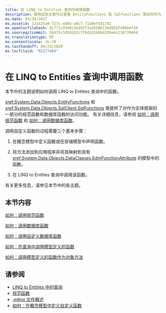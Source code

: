 ```yaml
---
title: 在 LINQ to Entities 查询中调用函数
description: 使用这些文章可以查看 EntityFunctions 和 SqlFunctions 类如何作为实体框架的一部分，提供对规范和数据库函数的访问权限。
ms.date: 03/30/2017
ms.assetid: 12a525a9-727c-4464-a0c7-71a0ef541792
ms.openlocfilehash: 8c771c93e0c3ed82f3ad550613dd855fd06b6f48
ms.sourcegitcommit: 5b475c1855b32cf78d2d1bbb4295e4c236f39464
ms.translationtype: MT
ms.contentlocale: zh-CN
ms.lasthandoff: 09/24/2020
ms.locfileid: "91177483"
---
```

# <a name="calling-functions-in-linq-to-entities-queries"></a>在 LINQ to Entities 查询中调用函数

本节中的主题说明如何调用 LINQ to Entities 查询中的函数。  
  
 <xref:System.Data.Objects.EntityFunctions> 和 <xref:System.Data.Objects.SqlClient.SqlFunctions> 类提供了对作为实体框架的一部分的规范函数和数据库函数的访问功能。 有关详细信息，请参阅 [如何：调用规范函数](how-to-call-canonical-functions.md) 和 [如何：调用数据库函数](how-to-call-database-functions.md)。  
  
 调用自定义函数的过程需要三个基本步骤：  
  
1. 在概念模型中定义函数或在存储模型中声明函数。  
  
2. 将方法添加到应用程序并将其映射到具有 <xref:System.Data.Objects.DataClasses.EdmFunctionAttribute> 的模型中的函数。  
  
3. 在 LINQ to Entities 查询中调用该函数。  
  
 有关更多信息，请参见本节中的各主题。  
  
## <a name="in-this-section"></a>本节内容  

 [如何：调用规范函数](how-to-call-canonical-functions.md)  
  
 [如何：调用数据库函数](how-to-call-database-functions.md)  
  
 [如何：调用自定义数据库函数](how-to-call-custom-database-functions.md)  
  
 [如何：在查询中调用模型定义的函数](how-to-call-model-defined-functions-in-queries.md)  
  
 [如何：调用模型定义的函数作为对象方法](how-to-call-model-defined-functions-as-object-methods.md)  
  
## <a name="see-also"></a>请参阅

- [LINQ to Entities 中的查询](queries-in-linq-to-entities.md)
- [规范函数](canonical-functions.md)
- [.edmx 文件概述](/previous-versions/dotnet/netframework-4.0/cc982042(v=vs.100))
- [如何：在概念模型中定义自定义函数](/previous-versions/dotnet/netframework-4.0/dd456812(v=vs.100))
